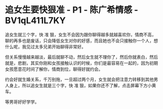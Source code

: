 # 追女生要快狠准 - P1 - 陈广希情感 - BV1qL411L7KY

追女生就三个字，快 准 狠，女生不会因为跟你聊得越多就越喜欢你，情商不高，聊的再多也是废话，只会降低女生对你的好感，而且她也不会只接触你一个人，想什么呢，我见过太多兄弟开始聊得非常好。

但关系慢慢越来越淡，最后就聊不动，然后女生就不理你了，然后你就表白，然后就是，悲剧，其实你刚和女孩接触认识的时候，你们是最容易在一起的，因为初期女孩愿意花时间了解你，情商到位，聊得好就约会。

约会好就生婚关系，千万别拖，一旦超过两个月，女生就会把注意力转移到其他男人身上，所以追女生就是三个字，快 准 狠，如果你还不了解，点击屏幕下方小黄车。

等男哥好好学学。